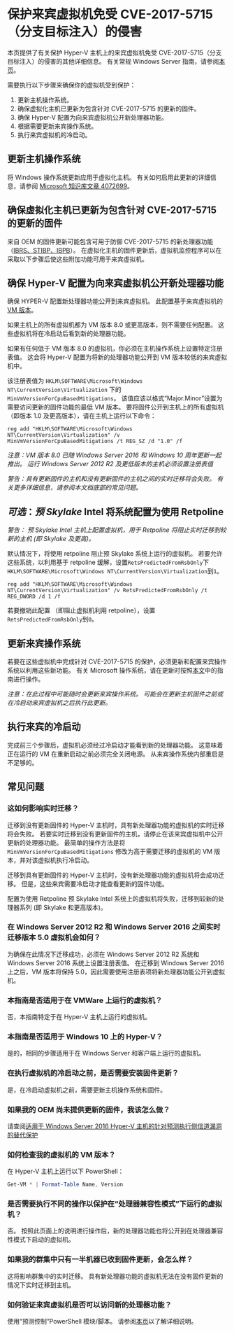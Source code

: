 # <a name="protecting-guest-virtual-machines-from-cve-2017-5715-branch-target-injection"></a>保护来宾虚拟机免受 CVE-2017-5715（分支目标注入）的侵害

本页提供了有关保护 Hyper-V 主机上的来宾虚拟机免受 CVE-2017-5715（分支目标注入）的侵害的其他详细信息。  有关常规 Windows Server 指南，请参阅[本页](https://support.microsoft.com/en-us/help/4072698/windows-server-guidance-to-protect-against-the-speculative-execution)。

需要执行以下步骤来确保你的虚拟机受到保护：

1. 更新主机操作系统。
2. 确保虚拟化主机已更新为包含针对 CVE-2017-5715 的更新的固件。
3. 确保 Hyper-V 配置为向来宾虚拟机公开新处理器功能。
4. 根据需要更新来宾操作系统。 
5. 执行来宾虚拟机的冷启动。

## <a name="update-the-host-operating-system"></a>更新主机操作系统

将 Windows 操作系统更新应用于虚拟化主机。 有关如何启用此更新的详细信息，请参阅 [Microsoft 知识库文章 4072699](https://support.microsoft.com/help/4072699)。

## <a name="ensure-the-virtualization-host-has-been-updated-to-firmware-which-contains-updates-for-cve-2017-5715"></a>确保虚拟化主机已更新为包含针对 CVE-2017-5715 的更新的固件

来自 OEM 的固件更新可能包含可用于防御 CVE-2017-5715 的新处理器功能（[IBRS、STIBP、IBPB](https://newsroom.intel.com/wp-content/uploads/sites/11/2018/01/Intel-Analysis-of-Speculative-Execution-Side-Channels.pdf)）。  在虚拟化主机的固件更新后，虚拟机监控程序可以在采取以下步骤后使这些附加功能可用于来宾虚拟机。

## <a name="ensure-hyper-v-is-configured-to-expose-new-processor-capabilities-to-guest-virtual-machines"></a>确保 Hyper-V 配置为向来宾虚拟机公开新处理器功能

确保 HYPER-V 配置新处理器功能公开到来宾虚拟机。  此配置基于来宾虚拟机的 [VM 版本](https://docs.microsoft.com/en-us/windows-server/virtualization/hyper-v/deploy/upgrade-virtual-machine-version-in-hyper-v-on-windows-or-windows-server)。 

如果主机上的所有虚拟机都为 VM 版本 8.0 或更高版本，则不需要任何配置。  这些虚拟机将在冷启动后看到新的处理器功能。

如果有任何低于 VM 版本 8.0 的虚拟机，你必须在主机操作系统上设置特定注册表值。  这会将 Hyper-V 配置为将新的处理器功能公开到 VM 版本较低的来宾虚拟机中。

该注册表值为 `HKLM\SOFTWARE\Microsoft\Windows NT\CurrentVersion\Virtualization` 下的 `MinVmVersionForCpuBasedMitigations`。  该值应该以格式“Major.Minor”设置为需要访问更新的固件功能的最低 VM 版本。  要将固件公开到主机上的所有虚拟机（即版本 1.0 及更高版本），请在主机上运行以下命令： 

```
reg add "HKLM\SOFTWARE\Microsoft\Windows NT\CurrentVersion\Virtualization" /v MinVmVersionForCpuBasedMitigations /t REG_SZ /d "1.0" /f
```
*注意：VM 版本 8.0 已随 Windows Server 2016 和 Windows 10 周年更新一起推出。  运行 Windows Server 2012 R2 及更低版本的主机必须设置注册表值*

*警告：具有更新固件的主机和没有更新固件的主机之间的实时迁移将会失败。  有关更多详细信息，请参阅本文档底部的常见问题。*

## <a name="optional-configure-pre-skylake-intel-systems-to-use-retpoline"></a>*可选*：_预 Skylake_ Intel 将系统配置为使用 Retpoline

*警告： 预 Skylake Intel 主机上配置虚拟机，用于 Retpoline 将阻止实时迁移到较新的主机 (即 Skylake 及更高)。*

默认情况下，将使用 retpoline 阻止预 Skylake 系统上运行的虚拟机。  若要允许这些系统，以利用基于 retpoline 缓解，设置`RetsPredictedFromRsbOnly`下`HKLM\SOFTWARE\Microsoft\Windows NT\CurrentVersion\Virtualization`到`1`。 

```
reg add "HKLM\SOFTWARE\Microsoft\Windows NT\CurrentVersion\Virtualization" /v RetsPredictedFromRsbOnly /t REG_DWORD /d 1 /f
```

若要撤销此配置 （即阻止虚拟机利用 retpoline），设置`RetsPredictedFromRsbOnly`到`0`。

## <a name="update-the-guest-operating-system"></a>更新来宾操作系统

若要在这些虚拟机中完成针对 CVE-2017-5715 的保护，必须更新和配置来宾操作系统以利用这些新功能。  有关 Microsoft 操作系统，请在更新时按照[本文](https://support.microsoft.com/en-us/help/4072698/windows-server-guidance-to-protect-against-the-speculative-execution)中的指南进行操作。

*注意：在此过程中可能随时会更新来宾操作系统。  可能会在更新主机固件之前或在冷启动来宾虚拟机之后执行此更新。*

## <a name="perform-a-cold-boot-of-the-guest"></a>执行来宾的冷启动

完成前三个步骤后，虚拟机必须经过冷启动才能看到新的处理器功能。  这意味着正在运行的 VM 在重新启动之前必须完全关闭电源。  从来宾操作系统内部重启是不足够的。

## <a name="frequently-asked-questions"></a>常见问题

### <a name="how-does-this-impact-live-migration"></a>这如何影响实时迁移？

迁移到没有更新固件的 Hyper-V 主机时，具有新处理器功能的虚拟机的实时迁移将会失败。  若要实时迁移到没有更新固件的主机，请停止在该来宾虚拟机中公开更新的处理器功能。  最简单的操作方法是将 `MinVmVersionForCpuBasedMitigations` 修改为高于需要迁移的虚拟机的 VM 版本，并对该虚拟机执行冷启动。

迁移到具有更新固件的 Hyper-V 主机时，没有新处理器功能的虚拟机将会成功迁移。  但是，这些来宾需要冷启动才能查看更新的固件功能。

配置为使用 Retpoline 预 Skylake Intel 系统上的虚拟机将失败，迁移到较新的处理器系列 (即 Skylake 和更高版本)。

### <a name="what-about-live-migration-of-version-50-virtual-machines-between-windows-server-2012r2-and-windows-server-2016"></a>在 Windows Server 2012 R2 和 Windows Server 2016 之间实时迁移版本 5.0 虚拟机会如何？
为确保在此情况下迁移成功，必须在 Windows Server 2012 R2 系统和 Windows Server 2016 系统上设置注册表值。  在迁移到 Windows Server 2016 上之后，VM 版本将保持 5.0，因此需要使用注册表项将新处理器功能公开到虚拟机。  

### <a name="does-this-guidance-apply-to-virtual-machines-running-on-vmware"></a>本指南是否适用于在 VMWare 上运行的虚拟机？
否，本指南特定于在 Hyper-V 主机上运行的虚拟机。

### <a name="does-this-guidance-apply-to-hyper-v-on-windows-10"></a>本指南是否适用于 Windows 10 上的 Hyper-V？
是的，相同的步骤适用于在 Windows Server 和客户端上运行的虚拟机。

### <a name="do-i-need-to-install-the-firmware-updates-before-performing-a-cold-boot-of-the-virtual-machines"></a>在执行虚拟机的冷启动之前，是否需要安装固件更新？
是，在冷启动虚拟机之前，需要更新主机操作系统和固件。

### <a name="what-can-i-do-if-my-oem-does-not-yet-provide-an-updated-firmware"></a>如果我的 OEM 尚未提供更新的固件，我该怎么做？
请查阅[适用于 Windows Server 2016 Hyper-V 主机的针对预测执行侧信道漏洞的替代保护](https://docs.microsoft.com/en-us/virtualization/hyper-v-on-windows/CVE-2017-5715-and-hyper-v-hosts)

### <a name="how-do-i-check-the-vm-version-for-my-virtual-machines"></a>如何检查我的虚拟机的 VM 版本？
在 Hyper-V 主机上运行以下 PowerShell：
``` PowerShell
Get-VM * | Format-Table Name, Version  
```

### <a name="do-i-need-to-do-something-different-to-protect-virtual-machines-running-under-processor-compatibility-mode"></a>是否需要执行不同的操作以保护在“处理器兼容性模式”下运行的虚拟机？
否。  按照此页面上的说明进行操作后，新的处理器功能也将公开到在处理器兼容性模式下启动的虚拟机。

### <a name="what-if-only-half-of-the-machines-in-my-cluster-have-received-a-firmware-update"></a>如果我的群集中只有一半机器已收到固件更新，会怎么样？
这将影响群集中的实时迁移。  具有新处理器功能的虚拟机无法在没有固件更新的情况下实时迁移到主机。  

### <a name="how-can-i-validate-that-the-guest-virtual-machine-has-access-to-the-new-processor-features"></a>如何验证来宾虚拟机是否可以访问新的处理器功能？
使用“预测控制”PowerShell 模块/脚本。  请参阅[本页](https://support.microsoft.com/en-us/help/4072698/windows-server-guidance-to-protect-against-the-speculative-execution)以了解详细说明。

